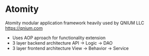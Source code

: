 # Atomity
Atomity modular application framework heavily used by QNIUM LLC https://qnium.com
- Uses AOP aproach for functionality extension
- 3 layer backend architecture API -> Logic -> DAO
- 3 layer frontend architecture View -> Behavior -> Service
